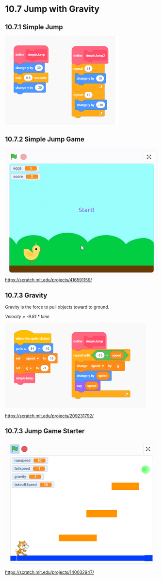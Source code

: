 # 10.7 Jump with Gravity

## 10.7.1 Simple Jump

![simpleJump](./10.7.1_SimpleJump.png)


## 10.7.2 Simple Jump Game

![JumpGame](./jumpGame.gif)
<https://scratch.mit.edu/projects/416591159/>

## 10.7.3 Gravity

Gravity is the force to pull objects toward to ground.

*Velocity = -9.81 * time*

![gravity jump](./10.7.2_GravityJump.png)

<https://scratch.mit.edu/projects/209231792/>

## 10.7.3 Jump Game Starter

![jump game star](./10.7.3_JumpGameStarter.png)

<https://scratch.mit.edu/projects/140032947/>


